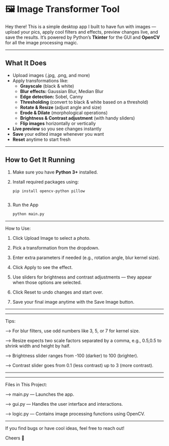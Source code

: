 # 🖼️ Image Transformer Tool

Hey there! This is a simple desktop app I built to have fun with images — upload your pics, apply cool filters and effects, preview changes live, and save the results. It’s powered by Python’s **Tkinter** for the GUI and **OpenCV** for all the image processing magic.

---

## What It Does

- Upload images (.jpg, .png, and more)
- Apply transformations like:
  - **Grayscale** (black & white)
  - **Blur effects:** Gaussian Blur, Median Blur
  - **Edge detection:** Sobel, Canny
  - **Thresholding** (convert to black & white based on a threshold)
  - **Rotate & Resize** (adjust angle and size)
  - **Erode & Dilate** (morphological operations)
  - **Brightness & Contrast adjustment** (with handy sliders)
  - **Flip images** horizontally or vertically
- **Live preview** so you see changes instantly
- **Save** your edited image whenever you want
- **Reset** anytime to start fresh

---

## How to Get It Running

1. Make sure you have **Python 3+** installed.

2. Install required packages using:

   ```bash
   pip install opencv-python pillow



3. Run the App
    ```bash
    python main.py


-----------------------------------------------------------------------------------------------------------------
How to Use:

1. Click Upload Image to select a photo.

2. Pick a transformation from the dropdown.

3. Enter extra parameters if needed (e.g., rotation angle, blur kernel size).

4. Click Apply to see the effect.

5. Use sliders for brightness and contrast adjustments — they appear when those options are selected.

6. Click Reset to undo changes and start over.

7. Save your final image anytime with the Save Image button.
-----------------------------------------------------------------------------------------------------------------

-----------------------------------------------------------------------------------------------------------------

Tips:

--> For blur filters, use odd numbers like 3, 5, or 7 for kernel size.

--> Resize expects two scale factors separated by a comma, e.g., 0.5,0.5 to shrink width and height by half.

--> Brightness slider ranges from -100 (darker) to 100 (brighter).

--> Contrast slider goes from 0.1 (less contrast) up to 3 (more contrast).

-----------------------------------------------------------------------------------------------------------------

-----------------------------------------------------------------------------------------------------------------

Files in This Project:

--> main.py — Launches the app.

--> gui.py — Handles the user interface and interactions.

--> logic.py — Contains image processing functions using OpenCV.

-----------------------------------------------------------------------------------------------------------------

If you find bugs or have cool ideas, feel free to reach out!

Cheers 🎉